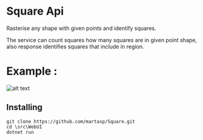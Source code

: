 # Square Api

Rasterise any shape with given points and identify squares.

The service can count squares how many squares are in given point shape, also response identifies squares that include in region.

# Example :
![alt text](https://www.scratchapixel.com/images/upload/rasterization/rasterization-triangle1.png?)

## Installing

```
git clone https://github.com/martasp/Square.git
cd \src\WebUI
dotnet run
```
